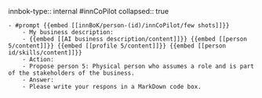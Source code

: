 innbok-type:: internal
#innCoPilot
collapsed:: true

	- #prompt {{embed [[innBoK/person-(id)/innCoPilot/few shots]]}}
		- My business description:
		- {{embed [[AI business description/content]]}} {{embed [[person 5/content]]}} {{embed [[profile 5/content]]}} {{embed [[person id/skills/content]]}}
		- Action:
		- Propose person 5: Physical person who assumes a role and is part of the stakeholders of the business.
		- Answer:
		- Please write your respons in a MarkDown code box.